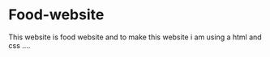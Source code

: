 # Food-website
 This website is food website and to make this website i am using a html and css ....
